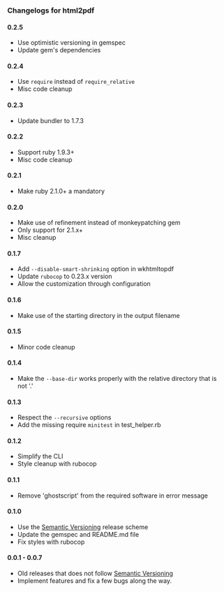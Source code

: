 ### Changelogs for html2pdf

#### 0.2.5

- Use optimistic versioning in gemspec
- Update gem's dependencies

#### 0.2.4

- Use `require` instead of `require_relative`
- Misc code cleanup

#### 0.2.3

- Update bundler to 1.7.3

#### 0.2.2

- Support ruby 1.9.3+
- Misc code cleanup

#### 0.2.1

- Make ruby 2.1.0+ a mandatory

#### 0.2.0

- Make use of refinement instead of monkeypatching gem
- Only support for 2.1.x+
- Misc cleanup

#### 0.1.7

- Add `--disable-smart-shrinking` option in wkhtmltopdf
- Update `rubocop` to 0.23.x version
- Allow the customization through configuration

#### 0.1.6

- Make use of the starting directory in the output filename

#### 0.1.5

- Minor code cleanup

#### 0.1.4

- Make the `--base-dir` works properly with the relative directory that is not '.'

#### 0.1.3

- Respect the `--recursive` options
- Add the missing require `minitest` in test_helper.rb

#### 0.1.2

- Simplify the CLI
- Style cleanup with rubocop

#### 0.1.1

- Remove 'ghostscript' from the required software in error message

#### 0.1.0

- Use the [Semantic Versioning][] release scheme
- Update the gemspec and README.md file
- Fix styles with rubocop

#### 0.0.1 - 0.0.7

- Old releases that does not follow [Semantic Versioning][]
- Implement features and fix a few bugs along the way.

[agile_utils]: https://github.com/agilecreativity/agile_utils
[code_lister]: https://github.com/agilecreativity/code_lister
[gemnasium]: https://gemnasium.com/agilecreativity/html2pdf
[codeclimate]: https://codeclimate.com/github/agilecreativity/html2pdf
[minitest]: https://github.com/seattlerb/minitest
[Semantic Versioning]: http://semver.org/
